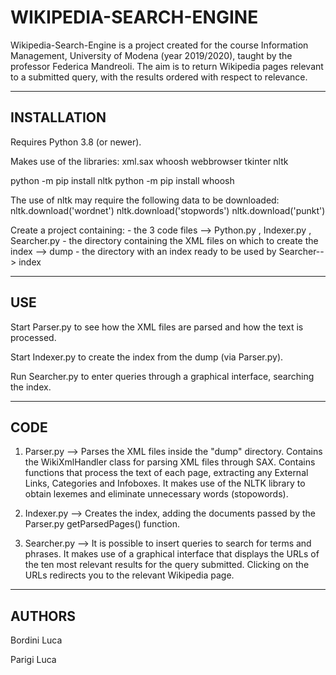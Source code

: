 # WIKIPEDIA-SEARCH-ENGINE

Wikipedia-Search-Engine is a project created for the course Information Management, University of Modena (year 2019/2020), taught by the professor Federica Mandreoli.
The aim is to return Wikipedia pages relevant to a submitted query, with 
the results ordered with respect to relevance.

----------------------------------------------------------------------------------------

## INSTALLATION

Requires Python 3.8 (or newer).

Makes use of the libraries:	
	xml.sax
	whoosh
	webbrowser
	tkinter
	nltk

python -m pip install nltk
python -m pip install whoosh

The use of nltk may require the following data to be downloaded:
	nltk.download('wordnet')
	nltk.download('stopwords')
	nltk.download('punkt')	

Create a project containing:
	- the 3 code files --> Python.py , Indexer.py , Searcher.py
	- the directory containing the XML files on which to create the index --> dump 
	- the directory with an index ready to be used by Searcher--> index

----------------------------------------------------------------------------------------

## USE

Start Parser.py to see how the XML files are parsed and how the text is processed.

Start Indexer.py to create the index from the dump (via Parser.py).

Run Searcher.py to enter queries through a graphical interface, searching the index. 


----------------------------------------------------------------------------------------

## CODE

1) Parser.py --> Parses the XML files inside the "dump" directory. 
Contains the WikiXmlHandler class for parsing XML files through SAX.
Contains functions that process the text of each page, extracting any External Links,
Categories and Infoboxes.
It makes use of the NLTK library to obtain lexemes and eliminate unnecessary words (stopowords).


2) Indexer.py --> Creates the index, adding the documents passed by the Parser.py getParsedPages() function.


3) Searcher.py --> It is possible to insert queries to search for terms and phrases. 
It makes use of a graphical interface that displays the URLs of the ten most relevant results for the
query submitted. Clicking on the URLs redirects you to the relevant Wikipedia page.

----------------------------------------------------------------------------------------

## AUTHORS

Bordini Luca

Parigi Luca
